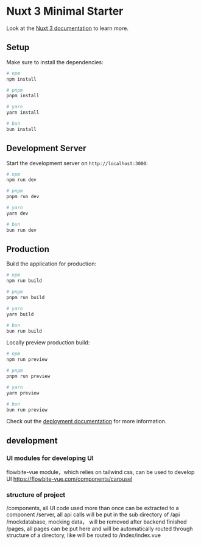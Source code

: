 # Nuxt 3 Minimal Starter

Look at the [Nuxt 3 documentation](https://nuxt.com/docs/getting-started/introduction) to learn more.

## Setup

Make sure to install the dependencies:

```bash
# npm
npm install

# pnpm
pnpm install

# yarn
yarn install

# bun
bun install
```

## Development Server

Start the development server on `http://localhost:3000`:

```bash
# npm
npm run dev

# pnpm
pnpm run dev

# yarn
yarn dev

# bun
bun run dev
```

## Production

Build the application for production:

```bash
# npm
npm run build

# pnpm
pnpm run build

# yarn
yarn build

# bun
bun run build
```

Locally preview production build:

```bash
# npm
npm run preview

# pnpm
pnpm run preview

# yarn
yarn preview

# bun
bun run preview
```

Check out the [deployment documentation](https://nuxt.com/docs/getting-started/deployment) for more information.

## development
### UI modules for developing UI
flowbite-vue module，which relies on tailwind css, can be used to develop UI
https://flowbite-vue.com/components/carousel

### structure of project
 /components, all UI code used more than once can be extracted to a component 
 /server, all api calls will be put in the sub directory of /api
 /mockdatabase, mocking data， will be removed after backend finished
 /pages, all pages can be put here and will be automatically routed through structure of a directory, like <Nuxtlink to="/" /> will be routed to /index/index.vue


